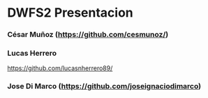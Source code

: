 # DWFS2 Presentacion

### César Muñoz (https://github.com/cesmunoz/)

### Lucas Herrero
https://github.com/lucasnherrero89/

### Jose Di Marco (https://github.com/joseignaciodimarco)
